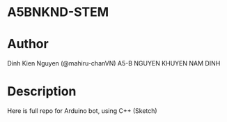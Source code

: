 # A5BNKND-STEM
# Author
Dinh Kien Nguyen (@mahiru-chanVN)
A5-B NGUYEN KHUYEN NAM DINH
# Description
Here is full repo for Arduino bot, using C++ (Sketch)


